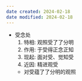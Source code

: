 ```yaml
---
date created: 2024-02-18
date modified: 2024-02-18
---
```

- 受念处
    1. 特相: 观照受了了分明
    2. 作用: 于受得正念正知
    3. 现起: 面对受、觉知受
    4. 近因: 精进观受
    - 对受蕴了了分明的观照

